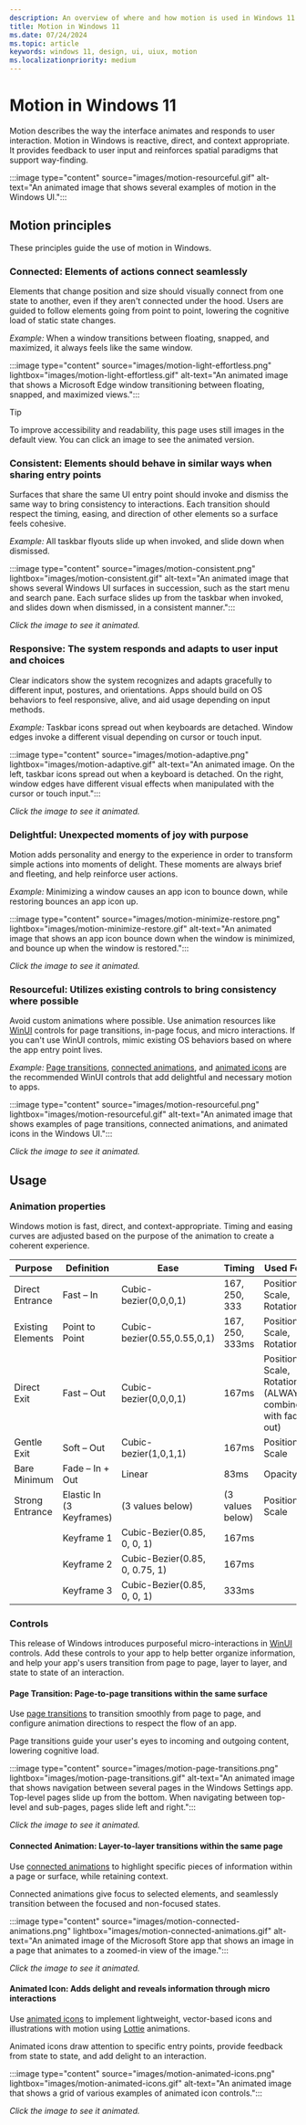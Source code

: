 ```yaml
---
description: An overview of where and how motion is used in Windows 11
title: Motion in Windows 11
ms.date: 07/24/2024
ms.topic: article
keywords: windows 11, design, ui, uiux, motion
ms.localizationpriority: medium
---
```


# Motion in Windows 11

Motion describes the way the interface animates and responds to user interaction. Motion in Windows is reactive, direct, and context appropriate. It provides feedback to user input and reinforces spatial paradigms that support way-finding.

:::image type="content" source="images/motion-resourceful.gif" alt-text="An animated image that shows several examples of motion in the Windows UI.":::

## Motion principles

These principles guide the use of motion in Windows.

### Connected: Elements of actions connect seamlessly

Elements that change position and size should visually connect from one state to another, even if they aren't connected under the hood. Users are guided to follow elements going from point to point, lowering the cognitive load of static state changes.

_Example:_ When a window transitions between floating, snapped, and maximized, it always feels like the same window.

:::image type="content" source="images/motion-light-effortless.png" lightbox="images/motion-light-effortless.gif" alt-text="An animated image that shows a Microsoft Edge window transitioning between floating, snapped, and maximized views.":::

> [!TIP]
> To improve accessibility and readability, this page uses still images in the default view. You can click an image to see the animated version.

### Consistent: Elements should behave in similar ways when sharing entry points

Surfaces that share the same UI entry point should invoke and dismiss the same way to bring consistency to interactions. Each transition should respect the timing, easing, and direction of other elements so a surface feels cohesive.

_Example:_ All taskbar flyouts slide up when invoked, and slide down when dismissed.

:::image type="content" source="images/motion-consistent.png" lightbox="images/motion-consistent.gif" alt-text="An animated image that shows several Windows UI surfaces in succession, such as the start menu and search pane. Each surface slides up from the taskbar when invoked, and slides down when dismissed, in a consistent manner.":::

_Click the image to see it animated._

### Responsive: The system responds and adapts to user input and choices

Clear indicators show the system recognizes and adapts gracefully to different input, postures, and orientations. Apps should build on OS behaviors to feel responsive, alive, and aid usage depending on input methods.

_Example:_ Taskbar icons spread out when keyboards are detached. Window edges invoke a different visual depending on cursor or touch input.

:::image type="content" source="images/motion-adaptive.png" lightbox="images/motion-adaptive.gif" alt-text="An animated image. On the left, taskbar icons spread out when a keyboard is detached. On the right, window edges have different visual effects when manipulated with the cursor or touch input.":::

_Click the image to see it animated._

### Delightful: Unexpected moments of joy with purpose

Motion adds personality and energy to the experience in order to transform simple actions into moments of delight. These moments are always brief and fleeting, and help reinforce user actions.

_Example:_ Minimizing a window causes an app icon to bounce down, while restoring bounces an app icon up.

:::image type="content" source="images/motion-minimize-restore.png" lightbox="images/motion-minimize-restore.gif" alt-text="An animated image that shows an app icon bounce down when the window is minimized, and bounce up when the window is restored.":::

_Click the image to see it animated._

### Resourceful: Utilizes existing controls to bring consistency where possible

Avoid custom animations where possible. Use animation resources like [WinUI](../../winui/index.md) controls for page transitions, in-page focus, and micro interactions. If you can't use WinUI controls, mimic existing OS behaviors based on where the app entry point lives.

_Example:_ [Page transitions](../motion/page-transitions.md), [connected animations](../motion/connected-animation.md), and [animated icons](../controls/animated-icon.md) are the recommended WinUI controls that add delightful and necessary motion to apps.

:::image type="content" source="images/motion-resourceful.png" lightbox="images/motion-resourceful.gif" alt-text="An animated image that shows examples of page  transitions, connected animations, and animated icons in the Windows UI.":::

_Click the image to see it animated._

## Usage

### Animation properties

Windows motion is fast, direct, and context-appropriate. Timing and easing curves are adjusted based on the purpose of the animation to create a coherent experience.

| Purpose | Definition | Ease | Timing | Used For |
|--|--|--|--|--|
| Direct Entrance | Fast – In| Cubic-bezier(0,0,0,1) | 167, 250, 333 | Position, Scale, Rotation|
| Existing Elements | Point to Point | Cubic-bezier(0.55,0.55,0,1) | 167, 250, 333ms | Position, Scale, Rotation|
| Direct Exit | Fast – Out | Cubic-bezier(0,0,0,1) |167ms| Position, Scale, Rotation (ALWAYS combine with fade out) |
| Gentle Exit | Soft – Out | Cubic-bezier(1,0,1,1) | 167ms | Position, Scale |
| Bare Minimum | Fade – In + Out | Linear | 83ms | Opacity |
| Strong Entrance  | Elastic In (3 Keyframes) |  (3 values below) | (3 values below)  | Position, Scale |
|                 | Keyframe 1 | Cubic-Bezier(0.85, 0, 0, 1) | 167ms | |
|                 | Keyframe 2 | Cubic-Bezier(0.85, 0, 0.75, 1) | 167ms | |
|                 | Keyframe 3 | Cubic-Bezier(0.85, 0, 0, 1) | 333ms | |

### Controls

This release of Windows introduces purposeful micro-interactions in [WinUI](../../winui/index.md) controls. Add these controls to your app to help better organize information, and help your app's users transition from page to page, layer to layer, and state to state of an interaction.

#### Page Transition: Page-to-page transitions within the same surface

Use [page transitions](../motion/page-transitions.md) to transition smoothly from page to page, and configure animation directions to respect the flow of an app.

Page transitions guide your user's eyes to incoming and outgoing content, lowering cognitive load.

:::image type="content" source="images/motion-page-transitions.png" lightbox="images/motion-page-transitions.gif" alt-text="An animated image that shows navigation between several pages in the Windows Settings app. Top-level pages slide up from the bottom. When navigating between top-level and sub-pages, pages slide left and right.":::

_Click the image to see it animated._

#### Connected Animation: Layer-to-layer transitions within the same page

Use [connected animations](../motion/connected-animation.md) to highlight specific pieces of information within a page or surface, while retaining context.

Connected animations give focus to selected elements, and seamlessly transition between the focused and non-focused states.

:::image type="content" source="images/motion-connected-animations.png" lightbox="images/motion-connected-animations.gif" alt-text="An animated image of the Microsoft Store app that shows an image in a page that animates to a zoomed-in view of the image.":::

_Click the image to see it animated._

#### Animated Icon: Adds delight and reveals information through micro interactions

Use [animated icons](../controls/animated-icon.md) to implement lightweight, vector-based icons and illustrations with motion using [Lottie](/windows/communitytoolkit/animations/lottie) animations.

Animated icons draw attention to specific entry points, provide feedback from state to state, and add delight to an interaction.

:::image type="content" source="images/motion-animated-icons.png" lightbox="images/motion-animated-icons.gif" alt-text="An animated image that shows a grid of various examples of animated icon controls.":::

_Click the image to see it animated._
